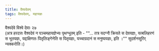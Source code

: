 ```yaml
---
title: वैश्वदेवम्
tags: वैश्वदेवम्, महायज्ञः
---
```


वैश्वदेवे विश्वे देवाः २७  
(अत्र हरदत्तः वैश्वदेवं न पञ्चमहायज्ञेभ्यः पृथग्भूतम् इति  - ""… तत्र यदग्नौ क्रियते स देवयज्ञः, यत्बलिहरणं स भूतयज्ञः, यद्दाक्षिणतः पितृलिङ्गेनेति स पितृयज्ञः, यच्चाग्रदानं स मनुष्ययज्ञः, इति ।"" सुदर्शनसूरिर् न्यक्करोति।)
